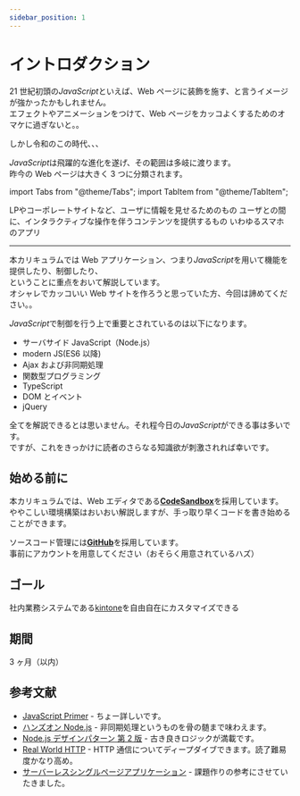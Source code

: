 ```yaml
---
sidebar_position: 1
---
```


# イントロダクション

21 世紀初頭の*JavaScript*といえば、Web ページに装飾を施す、と言うイメージが強かったかもしれません。  
エフェクトやアニメーションをつけて、Web ページをカッコよくするためのオマケに過ぎないと。。

しかし令和のこの時代、、、

*JavaScript*は飛躍的な進化を遂げ、その範囲は多岐に渡ります。  
昨今の Web ページは大きく 3 つに分類されます。

import Tabs from "@theme/Tabs";
import TabItem from "@theme/TabItem";

<Tabs className="unique-tabs">
  <TabItem value="site" label="Webサイト" default>
    LPやコーポレートサイトなど、ユーザに情報を見せるためのもの
  </TabItem>
  <TabItem value="app" label="Webアプリケーション">
    ユーザとの間に、インタラクティブな操作を伴うコンテンツを提供するもの
  </TabItem>
  <TabItem value="mobile" label="モバイルアプリ/ネイティブアプリ">
    いわゆるスマホのアプリ
  </TabItem>
</Tabs>
<hr />

本カリキュラムでは Web アプリケーション、つまり*JavaScript*を用いて機能を提供したり、制御したり、  
ということに重点をおいて解説しています。  
オシャレでカッコいい Web サイトを作ろうと思っていた方、今回は諦めてください。。

*JavaScript*で制御を行う上で重要とされているのは以下になります。

- サーバサイド JavaScript（Node.js）
- modern JS(ES6 以降)
- Ajax および非同期処理
- 関数型プログラミング
- TypeScript
- DOM とイベント
- jQuery

全てを解説できるとは思いません。それ程今日の*JavaScript*ができる事は多いです。  
ですが、これをきっかけに読者のさらなる知識欲が刺激されれば幸いです。

## 始める前に

本カリキュラムでは、Web エディタである[**CodeSandbox**](https://codesandbox.io/)を採用しています。  
ややこしい環境構築はおいおい解説しますが、手っ取り早くコードを書き始めることができます。

ソースコード管理には[**GitHub**](https://github.com/orgs/prime-x-co-ltd/dashboard)を採用しています。  
事前にアカウントを用意してください（おそらく用意されているハズ）

## ゴール

社内業務システムである[kintone](https://kintone.cybozu.co.jp/)を自由自在にカスタマイズできる

## 期間

3 ヶ月（以内）

## 参考文献

- [JavaScript Primer](https://jsprimer.net/basic/) - ちょー詳しいです。
- [ハンズオン Node.js](https://www.oreilly.co.jp/books/9784873119236/) - 非同期処理というものを骨の髄まで味わえます。
- [Node.js デザインパターン 第 2 版](https://www.oreilly.co.jp/books/9784873118734/) - 古き良きロジックが満載です。
- [Real World HTTP](https://www.oreilly.co.jp/books/9784873119038/) - HTTP 通信についてディープダイブできます。読了難易度かなり高め。
- [サーバーレスシングルページアプリケーション](https://www.oreilly.co.jp/books/9784873118062/) - 課題作りの参考にさせていたきました。

